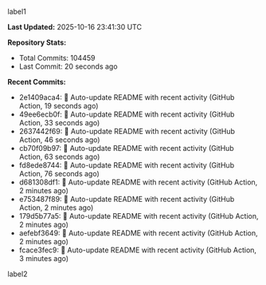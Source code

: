 
label1 
<!-- ACTIVITY_START -->
**Last Updated:** 2025-10-16 23:41:30 UTC

**Repository Stats:**
- Total Commits: 104459
- Last Commit: 20 seconds ago

**Recent Commits:**
- 2e1409aca4: 🤖 Auto-update README with recent activity (GitHub Action, 19 seconds ago)
- 49ee6ecb0f: 🤖 Auto-update README with recent activity (GitHub Action, 33 seconds ago)
- 2637442f69: 🤖 Auto-update README with recent activity (GitHub Action, 46 seconds ago)
- cb70f09b97: 🤖 Auto-update README with recent activity (GitHub Action, 63 seconds ago)
- fd8ede8744: 🤖 Auto-update README with recent activity (GitHub Action, 76 seconds ago)
- d681308df1: 🤖 Auto-update README with recent activity (GitHub Action, 2 minutes ago)
- e753487f89: 🤖 Auto-update README with recent activity (GitHub Action, 2 minutes ago)
- 179d5b77a5: 🤖 Auto-update README with recent activity (GitHub Action, 2 minutes ago)
- aefebf3649: 🤖 Auto-update README with recent activity (GitHub Action, 2 minutes ago)
- fcace3fec9: 🤖 Auto-update README with recent activity (GitHub Action, 3 minutes ago)
<!-- ACTIVITY_END -->

label2
